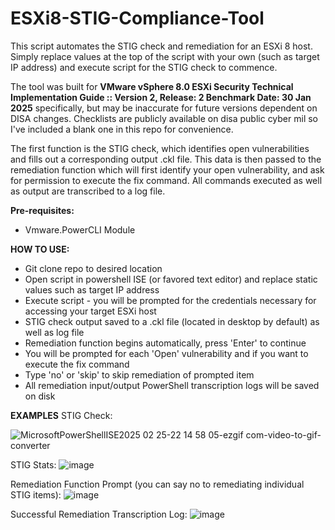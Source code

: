 # ESXi8-STIG-Compliance-Tool
This script automates the STIG check and remediation for an ESXi 8 host. Simply replace values at the top of the script with your own (such as target IP address) and execute script for the STIG check to commence.

The tool was built for **VMware vSphere 8.0 ESXi Security Technical Implementation Guide :: Version 2, Release: 2 Benchmark Date: 30 Jan 2025**  specifically, but may be inaccurate for future versions dependent on DISA changes. Checklists are publicly available on disa public cyber mil so I've included a blank one in this repo for convenience.

The first function is the STIG check, which identifies open vulnerabilities and fills out a corresponding output .ckl file. This data is then passed to the remediation function which will first identify your open vulnerability, and ask for permission to execute the fix command. All commands executed as well as output are transcribed to a log file.



**Pre-requisites:**
- Vmware.PowerCLI Module

**HOW TO USE:**
- Git clone repo to desired location
- Open script in powershell ISE (or favored text editor) and replace static values such as target IP address
- Execute script - you will be prompted for the credentials necessary for accessing your target ESXi host
- STIG check output saved to a .ckl file (located in desktop by default) as well as log file
- Remediation function begins automatically, press 'Enter' to continue
- You will be prompted for each 'Open' vulnerability and if you want to execute the fix command
- Type 'no' or 'skip' to skip remediation of prompted item
- All remediation input/output PowerShell transcription logs will be saved on disk


**EXAMPLES**
STIG Check:

![MicrosoftPowerShellISE2025 02 25-22 14 58 05-ezgif com-video-to-gif-converter](https://github.com/user-attachments/assets/c1a823c9-f5dd-471d-b2ef-956b16a66e84)

STIG Stats:
![image](https://github.com/user-attachments/assets/494a9bf8-df01-4442-9649-ac42c8aec100)

Remediation Function Prompt (you can say no to remediating individual STIG items):
![image](https://github.com/user-attachments/assets/b64f675a-5375-43ee-a6d8-f628e73dc2c9)

Successful Remediation Transcription Log:
![image](https://github.com/user-attachments/assets/177e3c9a-fe09-4efe-8a4a-3d3d34b98179)
